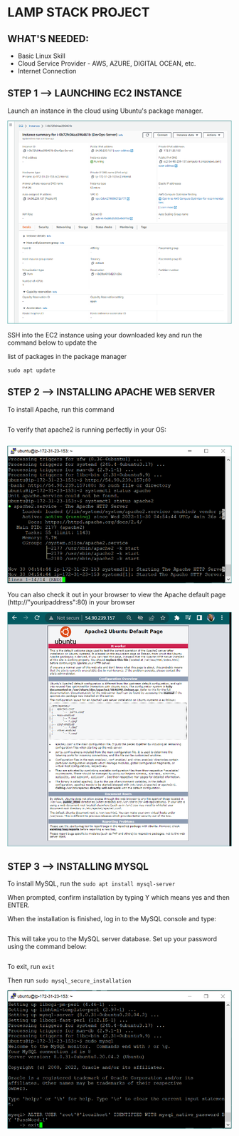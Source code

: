 # LAMP STACK PROJECT

## WHAT'S NEEDED:

- Basic Linux Skill
- Cloud Service Provider - AWS, AZURE, DIGITAL OCEAN, etc.
- Internet Connection

## STEP 1 --> LAUNCHING EC2 INSTANCE
Launch an instance in the cloud using Ubuntu's package manager.

![](https://github.com/Adedoja/LampStack-Project/blob/main/LampStack%20Files/aws-devops.PNG)


SSH into the EC2 instance using your downloaded key and run the command below to update the

list of packages in the package manager

```
sudo apt update
```

## STEP 2 --> INSTALLING APACHE WEB SERVER
To install Apache, run this command

```sudo apt install apache2
```

To verify that apache2 is running perfectly in your OS:

```sudo systemctl status apache2
```

![](https://github.com/Adedoja/LampStack-Project/blob/main/LampStack%20Files/apache1-devops.PNG)

You can also check it out in your browser to view the Apache default page (http://"youripaddress":80) in your browser

![](https://github.com/Adedoja/LampStack-Project/blob/main/LampStack%20Files/apache2-devops.PNG)

## STEP 3 --> INSTALLING MYSQL
To install MySQL, run the ```sudo apt install mysql-server```

When prompted, confirm installation by typing Y which means yes and then ENTER.

When the installation is finished, log in to the MySQL console and  type:

```sudo mysql
```

This will take you to the MySQL server database. Set up your password using the command below:

```ALTER USER 'root'@'localhost' IDENTIFIED WITH mysql_native_password BY 'yourpassword';
```

To exit, run ```exit```

Then run ```sudo mysql_secure_installation```

![](https://github.com/Adedoja/LampStack-Project/blob/main/LampStack%20Files/mysql-devopos.PNG)











